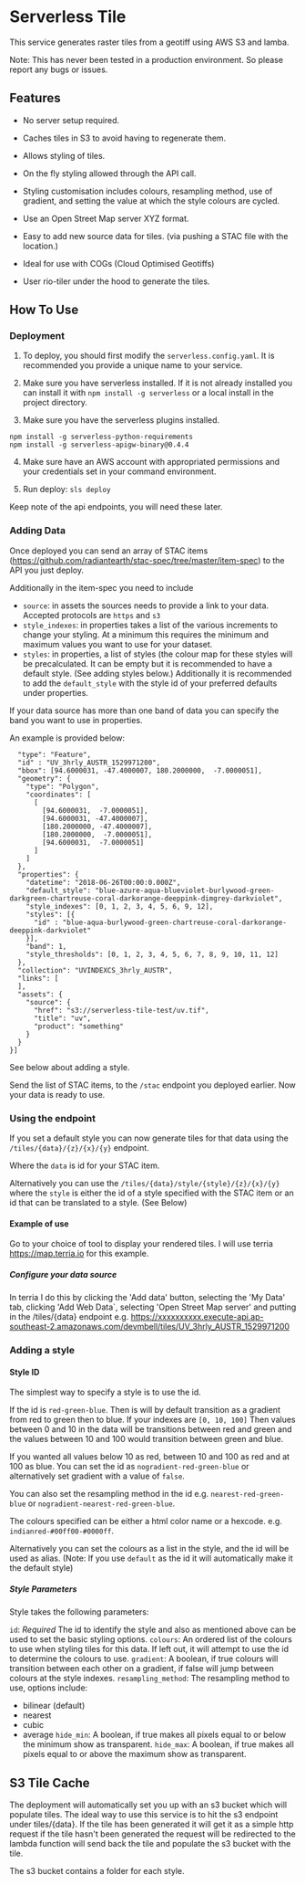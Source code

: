 # Serverless Tile

This service generates raster tiles from a geotiff using AWS S3 and lamba.

Note:  This has never been tested in a production environment.  So please report any bugs or issues.

## Features

- No server setup required.

- Caches tiles in S3 to avoid having to regenerate them.

- Allows styling of tiles.

- On the fly styling allowed through the API call.

- Styling customisation includes colours, resampling method, use of gradient, and setting the value at which the style colours are cycled.

- Use an Open Street Map server XYZ format.

- Easy to add new source data for tiles. (via pushing a STAC file with the location.)

- Ideal for use with COGs (Cloud Optimised Geotiffs)

- User rio-tiler under the hood to generate the tiles.

## How To Use

### Deployment

1. To deploy, you should first modify the `serverless.config.yaml`.  It is recommended you provide a unique name to your service.

2. Make sure you have serverless installed.  If it is not already installed you can install it with `npm install -g serverless` or a local install in the project directory.

3. Make sure you have the serverless plugins installed.
```
npm install -g serverless-python-requirements
npm install -g serverless-apigw-binary@0.4.4
```

4. Make sure have an AWS account with appropriated permissions and your credentials set in your command environment.

5. Run deploy: `sls deploy`

Keep note of the api endpoints, you will need these later.

### Adding Data

Once deployed you can send an array of STAC items (<https://github.com/radiantearth/stac-spec/tree/master/item-spec>) to the API you just deploy.

Additionally in the item-spec you need to include

- `source`: in assets the sources needs to provide a link to your data.  Accepted protocols are `https` and `s3`
- `style_indexes`: in properties takes a list of the various increments to change your styling.  At a minimum this requires the minimum and maximum values you want to use for your dataset.
- `styles`: in properties, a list of styles (the colour map for these styles will be precalculated.  It can be empty but it is recommended to have a default style.  (See adding styles below.)
Additionally it is recommended to add the `default_style` with the style id of your preferred defaults under properties.

If your data source has more than one band of data you can specify the band you want to use in properties.

An example is provided below:

```[{
  "type": "Feature",
  "id" : "UV_3hrly_AUSTR_1529971200",
  "bbox": [94.6000031, -47.4000007, 180.2000000,  -7.0000051],
  "geometry": {
    "type": "Polygon",
    "coordinates": [
      [
        [94.6000031,  -7.0000051],
        [94.6000031, -47.4000007],
        [180.2000000, -47.4000007],
        [180.2000000,  -7.0000051],
        [94.6000031,  -7.0000051]
      ]
    ]
  },
  "properties": {
    "datetime": "2018-06-26T00:00:0.000Z",
    "default_style": "blue-azure-aqua-blueviolet-burlywood-green-darkgreen-chartreuse-coral-darkorange-deeppink-dimgrey-darkviolet",
    "style_indexes": [0, 1, 2, 3, 4, 5, 6, 9, 12],
    "styles": [{
      "id" : "blue-aqua-burlywood-green-chartreuse-coral-darkorange-deeppink-darkviolet"
    }],
    "band": 1,
    "style_thresholds": [0, 1, 2, 3, 4, 5, 6, 7, 8, 9, 10, 11, 12]
  },
  "collection": "UVINDEXCS_3hrly_AUSTR",
  "links": [
  ],
  "assets": {
    "source": {
      "href": "s3://serverless-tile-test/uv.tif",
      "title": "uv",
      "product": "something" 
    }
  }
}]
```

See below about adding a style.

Send the list of STAC items, to the `/stac` endpoint you deployed earlier.  Now your data is ready to use.

### Using the endpoint

If you set a default style you can now generate tiles for that data using the `/tiles/{data}/{z}/{x}/{y}` endpoint.

Where the `data` is id for your STAC item.

Alternatively you can use the `/tiles/{data}/style/{style}/{z}/{x}/{y}` where the `style` is either the id of a style specified with the STAC item or an id that can be translated to a style.  (See Below)

#### Example of use

Go to your choice of tool to display your rendered tiles.  I will use terria <https://map.terria.io> for this example.

##### Configure your data source

In terria I do this by clicking the 'Add data' button, selecting the 'My Data' tab, clicking 'Add Web Data`, selecting 'Open Street Map server' and putting in the /tiles/{data} endpoint e.g. 
https://xxxxxxxxxx.execute-api.ap-southeast-2.amazonaws.com/devmbell/tiles/UV_3hrly_AUSTR_1529971200

### Adding a style

#### Style ID

The simplest way to specify a style is to use the id.

If the id is `red-green-blue`. Then is will by default transition as a gradient from red to green then to blue.  If your indexes are `[0, 10, 100]` Then values between 0 and 10 in the data will be transitions between red and green and the values between 10 and 100 would transition between green and blue.

If you wanted all values below 10 as red, between 10 and 100 as red and at 100 as blue.  You can set the id as `nogradient-red-green-blue` or alternatively set gradient with a value of `false`.

You can also set the resampling method in the id e.g. `nearest-red-green-blue` or `nogradient-nearest-red-green-blue`.

The colours specified can be either a html color name or a hexcode. e.g. `indianred-#00ff00-#0000ff`.

Alternatively you can set the colours as a list in the style, and the id will be used as alias.  (Note: If you use `default` as the id it will automatically make it the default style)

##### Style Parameters

Style takes the following parameters:

`id`: *Required* The id to identify the style and also as mentioned above can be used to set the basic styling options.
`colours`: An ordered list of the colours to use when styling tiles for this data.  If left out, it will attempt to use the id to determine the colours to use.
`gradient`: A boolean, if true colours will transition between each other on a gradient, if false will jump between colours at the style indexes.
`resampling_method`: The resampling method to use, options include:
- bilinear (default)
- nearest
- cubic
- average
`hide_min`: A boolean, if true makes all pixels equal to or below the minimum show as transparent.
`hide_max`: A boolean, if true makes all pixels equal to or above the maximum show as transparent.

## S3 Tile Cache

The deployment will automatically set you up with an s3 bucket which will populate tiles.  The ideal way to use this service is to hit the s3 endpoint under tiles/{data}.  If the tile has been generated it will get it as a simple http request if the tile hasn't been generated the request will be redirected to the lambda function will send back the tile and populate the s3 bucket with the tile.

The s3 bucket contains a folder for each style.